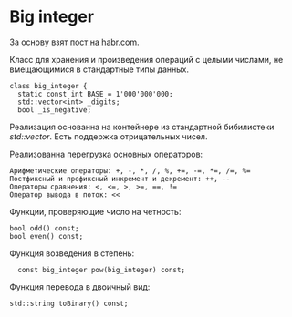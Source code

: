 # Big integer

За основу взят [пост на habr.com](https://habr.com/ru/post/172285/).

Класс для хранения и произведения операций с целыми числами, не вмещающимися в стандартные типы данных.

    class big_integer {
      static const int BASE = 1'000'000'000;
      std::vector<int> _digits;
      bool _is_negative;

Реализация основанна на контейнере из стандартной бибилиотеки *std::vector*. Есть поддержка отрицательных чисел. 

Реализованна перегрузка основных операторов:

    Арифметические операторы: +, -, *, /, %, +=, -=, *=, /=, %=
    Постфиксный и префиксный инкремент и декремент: ++, --
    Операторы сравнения: <, <=, >, >=, ==, !=
    Оператор вывода в поток: <<

Функции, проверяющие число на четность:

    bool odd() const;
    bool even() const;

Функция возведения в степень:

	  const big_integer pow(big_integer) const;

Функция перевода в двоичный вид:

    std::string toBinary() const;
